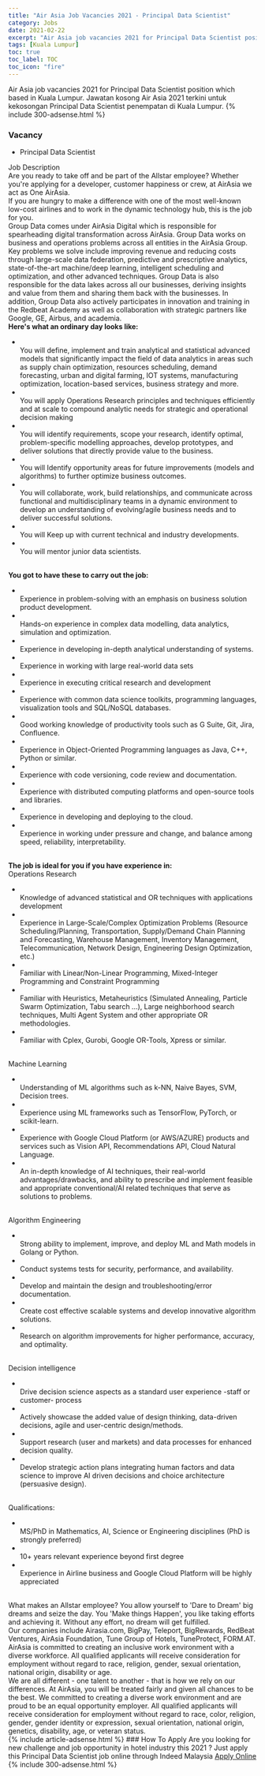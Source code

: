 ```yaml
---
title: "Air Asia Job Vacancies 2021 - Principal Data Scientist" 
category: Jobs 
date: 2021-02-22 
excerpt: "Air Asia job vacancies 2021 for Principal Data Scientist position which based in Kuala Lumpur. Jawatan kosong Air Asia 2021 terkini untuk kekosongan Principal Data Scientist penempatan di Kuala Lumpur" 
tags: [Kuala Lumpur] 
toc: true 
toc_label: TOC 
toc_icon: "fire" 
--- 
```


Air Asia job vacancies 2021 for Principal Data Scientist position which based in Kuala Lumpur. Jawatan kosong Air Asia 2021 terkini untuk kekosongan Principal Data Scientist penempatan di Kuala Lumpur. 
{% include 300-adsense.html %} 
### Vacancy 
- Principal Data Scientist 
<div><div>Job Description<br>
Are you ready to take off and be part of the Allstar employee? Whether you're applying for a developer, customer happiness or crew, at AirAsia we act as One AirAsia.<br>
If you are hungry to make a difference with one of the most well-known low-cost airlines and to work in the dynamic technology hub, this is the job for you.<br>
Group Data comes under AirAsia Digital which is responsible for spearheading digital transformation across AirAsia. Group Data works on business and operations problems across all entities in the AirAsia Group. Key problems we solve include improving revenue and reducing costs through large-scale data federation, predictive and prescriptive analytics, state-of-the-art machine/deep learning, intelligent scheduling and optimization, and other advanced techniques. Group Data is also responsible for the data lakes across all our businesses, deriving insights and value from them and sharing them back with the businesses. In addition, Group Data also actively participates in innovation and training in the Redbeat Academy as well as collaboration with strategic partners like Google, GE, Airbus, and academia.<br>
<b>Here's what an ordinary day looks like:</b><ul><li><br>
You will define, implement and train analytical and statistical advanced models that significantly impact the field of data analytics in areas such as supply chain optimization, resources scheduling, demand forecasting, urban and digital farming, IOT systems, manufacturing optimization, location-based services, business strategy and more.</li><li><br>
You will apply Operations Research principles and techniques efficiently and at scale to compound analytic needs for strategic and operational decision making</li><li><br>
You will identify requirements, scope your research, identify optimal, problem-specific modelling approaches, develop prototypes, and deliver solutions that directly provide value to the business.</li><li><br>
You will Identify opportunity areas for future improvements (models and algorithms) to further optimize business outcomes.</li><li><br>
You will collaborate, work, build relationships, and communicate across functional and multidisciplinary teams in a dynamic environment to develop an understanding of evolving/agile business needs and to deliver successful solutions.</li><li><br>
You will Keep up with current technical and industry developments.</li><li><br>
You will mentor junior data scientists.</li></ul><br>
<b>
You got to have these to carry out the job:</b><ul><li><br>
Experience in problem-solving with an emphasis on business solution product development.</li><li><br>
Hands-on experience in complex data modelling, data analytics, simulation and optimization.</li><li><br>
Experience in developing in-depth analytical understanding of systems.</li><li><br>
Experience in working with large real-world data sets</li><li><br>
Experience in executing critical research and development</li><li><br>
Experience with common data science toolkits, programming languages, visualization tools and SQL/NoSQL databases.</li><li><br>
Good working knowledge of productivity tools such as G Suite, Git, Jira, Confluence.</li><li><br>
Experience in Object-Oriented Programming languages as Java, C++, Python or similar.</li><li><br>
Experience with code versioning, code review and documentation.</li><li><br>
Experience with distributed computing platforms and open-source tools and libraries.</li><li><br>
Experience in developing and deploying to the cloud.</li><li><br>
Experience in working under pressure and change, and balance among speed, reliability, interpretability.</li></ul><br>
<b>
The job is ideal for you if you have experience in:</b><br>
Operations Research<ul><li><br>
Knowledge of advanced statistical and OR techniques with applications development</li><li><br>
Experience in Large-Scale/Complex Optimization Problems (Resource Scheduling/Planning, Transportation, Supply/Demand Chain Planning and Forecasting, Warehouse Management, Inventory Management, Telecommunication, Network Design, Engineering Design Optimization, etc.)</li><li><br>
Familiar with Linear/Non-Linear Programming, Mixed-Integer Programming and Constraint Programming</li><li><br>
Familiar with Heuristics, Metaheuristics (Simulated Annealing, Particle Swarm Optimization, Tabu search &#8230;), Large neighborhood search techniques, Multi Agent System and other appropriate OR methodologies.</li><li><br>
Familiar with Cplex, Gurobi, Google OR-Tools, Xpress or similar.</li></ul><br>
Machine Learning<ul><li><br>
Understanding of ML algorithms such as k-NN, Naive Bayes, SVM, Decision trees.</li><li><br>
Experience using ML frameworks such as TensorFlow, PyTorch, or scikit-learn.</li><li><br>
Experience with Google Cloud Platform (or AWS/AZURE) products and services such as Vision API, Recommendations API, Cloud Natural Language.</li><li><br>
An in-depth knowledge of AI techniques, their real-world advantages/drawbacks, and ability to prescribe and implement feasible and appropriate conventional/AI related techniques that serve as solutions to problems.</li></ul><br>
Algorithm Engineering<ul><li><br>
Strong ability to implement, improve, and deploy ML and Math models in Golang or Python.</li><li><br>
Conduct systems tests for security, performance, and availability.</li><li><br>
Develop and maintain the design and troubleshooting/error documentation.</li><li><br>
Create cost effective scalable systems and develop innovative algorithm solutions.</li><li><br>
Research on algorithm improvements for higher performance, accuracy, and optimality.</li></ul><br>
Decision intelligence<ul><li><br>
Drive decision science aspects as a standard user experience -staff or customer- process</li><li><br>
Actively showcase the added value of design thinking, data-driven decisions, agile and user-centric design/methods.</li><li><br>
Support research (user and markets) and data processes for enhanced decision quality.</li><li><br>
Develop strategic action plans integrating human factors and data science to improve AI driven decisions and choice architecture (persuasive design).</li></ul><br>
Qualifications:<ul><li><br>
MS/PhD in Mathematics, AI, Science or Engineering disciplines (PhD is strongly preferred)</li><li><br>
10+ years relevant experience beyond first degree</li><li><br>
Experience in Airline business and Google Cloud Platform will be highly appreciated</li></ul><br>
What makes an Allstar employee? You allow yourself to 'Dare to Dream' big dreams and seize the day. You 'Make things Happen', you like taking efforts and achieving it. Without any effort, no dream will get fulfilled.<br>
Our companies include Airasia.com, BigPay, Teleport, BigRewards, RedBeat Ventures, AirAsia Foundation, Tune Group of Hotels, TuneProtect, FORM.AT.<br>
AirAsia is committed to creating an inclusive work environment with a diverse workforce. All qualified applicants will receive consideration for employment without regard to race, religion, gender, sexual orientation, national origin, disability or age.<br>
We are all different - one talent to another - that is how we rely on our differences. At AirAsia, you will be treated fairly and given all chances to be the best. We committed to creating a diverse work environment and are proud to be an equal opportunity employer. All qualified applicants will receive consideration for employment without regard to race, color, religion, gender, gender identity or expression, sexual orientation, national origin, genetics, disability, age, or veteran status.</div></div> 
{% include article-adsense.html %} 
### How To Apply 
Are you looking for new challenge and job opportunity in hotel industry this 2021 ?
Just apply this Principal Data Scientist job online through Indeed Malaysia 
<a href="https://malaysia.indeed.com/viewjob?jk=954302b12cf7afe0" class="btn btn--info" target="_blank" rel="nofollow noopenner">Apply Online</a> 
{% include 300-adsense.html %} 